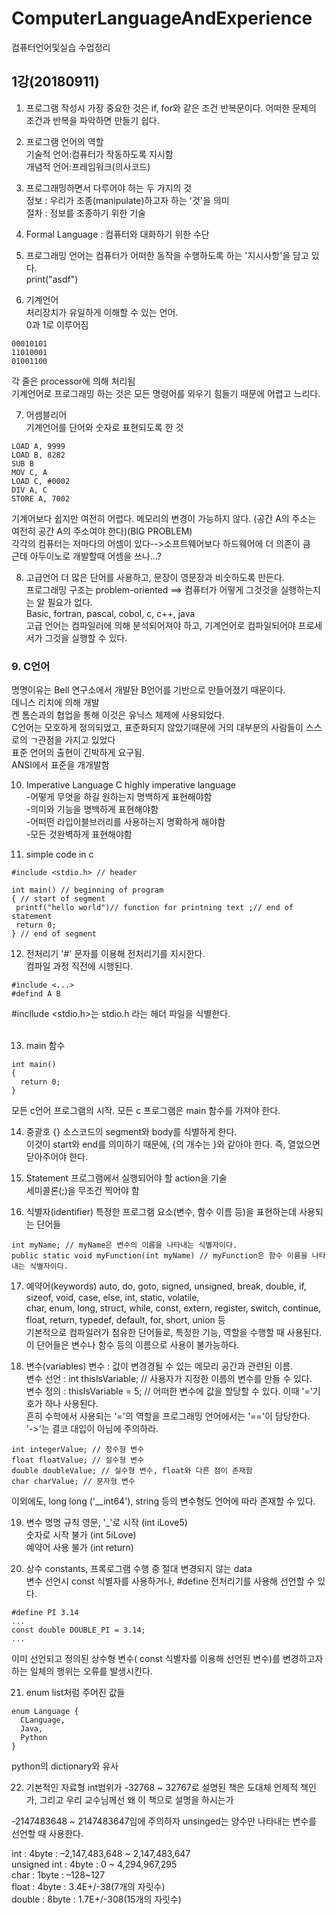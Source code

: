 # ComputerLanguageAndExperience
컴퓨터언어및실습 수업정리


## 1강(20180911) ##
1. 프로그램 작성시 가장 중요한 것은 if, for와 같은 조건 반복문이다. 어떠한 문제의 조건과 반복을 파악하면 만들기 쉽다.<br>

2. 프로그램 언어의 역할 <br>
  기술적 언어:컴퓨터가 작동하도록 지시함 <br>
  개념적 언어:프레임워크(의사코드) <br>
  
3. 프로그래밍하면서 다루어야 하는 두 가지의 것 <br>
  정보 : 우리가 조종(manipulate)하고자 하는 '것'을 의미 <br>
  절차 : 정보를 조종하기 위한 기술 <br>
  
4. Formal Language : 컴퓨터와 대화하기 위한 수단 <br>

5. 프로그래밍 언어는 컴퓨터가 어떠한 동작을 수행하도록 하는 '지시사항'을 담고 있다. <br>
  print("asdf") <br>
  
6. 기계언어 <br>
  처리장치가 유일하게 이해할 수 있는 언어. <br>
  0과 1로 이루어짐 <br>
  ~~~
  00010101 
  11010001 
  01001100 
  ~~~
  각 줄은 processor에 의해 처리됨 <br>
  기계언어로 프로그래밍 하는 것은 모든 명령어를 외우기 힘들기 때문에 어렵고 느리다. <br>
  
7. 어셈블리어 <br>
  기계언어를 단어와 숫자로 표현되도록 한 것 <br>
  ~~~
  LOAD A, 9999
  LOAD B, 8282 
  SUB B
  MOV C, A
  LOAD C, #0002
  DIV A, C
  STORE A, 7002
  ~~~
  기계어보다 쉽지만 여전히 어렵다. 메모리의 변경이 가능하지 않다. (공간 A의 주소는 여전히 공간 A의 주소여야 한다)(BIG PROBLEM)<br>
  각각의 컴퓨터는 저마다의 어셈이 있다-->소프트웨어보다 하드웨어에 더 의존이 큼<br>
  근데 아두이노로 개발할때 어셈을 쓰나...?<br>
  
8. 고급언어
  더 많은 단어를 사용하고, 문장이 영문장과 비숫하도록 만든다.<br>
  프로그래밍 구조는 problem-oriented ==> 컴퓨터가 어떻게 그것것을 실행하는지는 알 필요가 없다.<br>
  Basic, fortran, pascal, cobol, c, c++, java<br>
  고급 언어는 컴파일러에 의해 분석되어져야 하고, 기계언어로 컴파일되어야 프로세서가 그것을 실행할 수 있다.<br>
  
### 9. C언어 ###
  명명이유는 Bell 연구소에서 개발돤 B언어를 기반으로 만들어졌기 때문이다.<br>
  데니스 리치에 의해 개발<br>
  켄 톰슨과의 협업을 통해 이것은 유닉스 체제에 사용되었다.<br>
  C언어는 모호하게 정의되었고, 표준화되지 않았기때문에 거의 대부분의 사람들이 스스로의 ㄱ관점을 가지고 있었다<br>
  표준 언어의 출현이 긴박하게 요구됨.<br>
  ANSI에서 표준을 개개발함<br>

10. Imperative Language C
  highly imperative language<br>
  -어떻게 무엇을 하길 원하는지 명백하게 표현해야함<br>
  -의미와 기능을 명백하게 표현해야함<br>
  -어떠떤 라입이블브러리를 사용하는지 명확하게 해야함<br>
  -모든 것완벽하게 표현해야함<br>
 
 11. simple code in c
 ~~~
 #include <stdio.h> // header
 
 int main() // beginning of program
 { // start of segment
  printf("hello world")// function for printning text ;// end of statement
  return 0;
 } // end of segment
 ~~~
 12. 전처리기
  '#' 문자를 이용해 전처리기를 지시한다.<br>
  컴파일 과정 직전에 시행된다.<br>
  ~~~
  #include <...>
  #defind A B
  ~~~
  #incllude <stdio.h>는 stdio.h 라는 헤더 파일을 식별한다.<br>
<br>

13. main 함수
~~~
int main()
{
  return 0;
}
~~~
모든 c언어 프로그램의 시작. 모든 c 프로그램은 main 함수를 가져야 한다.

14. 중괄호 {}
  소스코드의 segment와 body를 식별하게 한다.<br>
  이것이 start와 end를 의미하기 때문에, {의 개수는 }와 같아야 한다. 즉, 열었으면 닫아주어야 한다.<br>

15. Statement
  프로그램에서 실행되어야 할 action을 기술 <br>
  세미콜론(;)을 무조건 찍어야 함

16. 식별자(identifier)
  특정한 프로그램 요소(변수, 함수 이름 등)을 표현하는데 사용되는 단어들
  ~~~
  int myName; // myName은 변수의 이름을 나타내는 식별자이다.
  public static void myFunction(int myName) // myFunction은 함수 이름을 나타내는 식별자이다.
  ~~~
17. 예약어(keywords)
auto, do, goto, signed, unsigned, break, double, if, sizeof, void, case, else, int, static, volatile, <br>
char, enum, long, struct, while, const, extern, register, switch, continue, float, return, typedef, default, for, short, union 등<br>
기본적으로 컴파일러가 점유한 단어들로, 특정한 기능, 역할을 수행할 때 사용된다. 이 단어들은 변수나 함수 등의 이름으로 사용이 불가능하다.<br>

18. 변수(variables)
변수 : 값이 변경경될 수 있는 메모리 공간과 관련된 이름.<br>
변수 선언 : int thisIsVariable; // 사용자가 지정한 이름의 변수를 만들 수 있다.<br>
변수 정의 : thisIsVariable = 5; // 어떠한 변수에 값을 할당할 수 있다. 이때 '='기호가 하나 사용된다.<br>
흔히 수학에서 사용되는 '='의 역할을 프로그래밍 언어에서는 '=='이 담당한다.<br>
'->'는 결코 대입이 아님에 주의하라.<br>

~~~
int integerValue; // 정수형 변수
float floatValue; // 실수형 변수
double doubleValue; // 실수형 변수, float와 다른 점이 존재함
char charValue; // 문자형 변수
~~~
이외에도, long long ('__int64'), string 등의 변수형도 언어에 따라 존재할 수 있다.<br>

19. 변수 명명 규칙
  영문, '_'로 시작 (int iLove5) <br>
  숫자로 시작 불가 (int 5iLove) <br>
  예약어 사용 불가 (int return) <br>

20. 상수
  constants, 프록로그램 수행 중 절대 변경되지 않는 data <br>
  변수 선언시 const 식별자를 사용하거나, #define 전처리기를 사용해 선언할 수 있다.
  ~~~
  #define PI 3.14
  ...
  const double DOUBLE_PI = 3.14;
  ...
  ~~~
  이미 선언되고 정의된 상수형 변수( const 식별자를 이용해 선언된 변수)를 변경하고자 하는 일체의 행위는 오류를 발생시킨다.<br>

21. enum
  list처럼 주어진 값들<br>
  ~~~
  enum Language {
    CLanguage,
    Java,
    Python
  }
  ~~~
  python의 dictionary와 유사<br>
 
22. 기본적인 자료형
  int범위가 -32768 ~ 32767로 설명된 책은 도대체 언제적 책인가, 그리고 우리 교수님께선 왜 이 책으로 설명을 하시는가
  
  -2147483648 ~ 2147483647임에 주의하자
  unsinged는 양수만 나타내는 변수를 선언할 때 사용한다.
  
  int : 4byte : –2,147,483,648 ~ 2,147,483,647<br>
  unsigned int : 4byte : 0 ~ 4,294,967,295 <br>
  char : 1byte : –128~127 <br>
  float : 4byte : 3.4E+/-38(7개의 자릿수) <br>
  double : 8byte : 1.7E+/-308(15개의 자릿수) <br>
  
